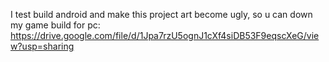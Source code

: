 I test build android and make this project art become ugly, so u can down my game build for pc: https://drive.google.com/file/d/1Jpa7rzU5ognJ1cXf4siDB53F9eqscXeG/view?usp=sharing
